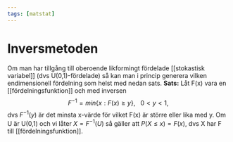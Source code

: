 ```yaml
---
tags: [matstat]
---
```

# Inversmetoden
Om man har tillgång till oberoende likformingt fördelade [[stokastisk variabel]] (dvs U(0,1)-fördelade) så kan man i princip generera vilken endimensionell fördelning som helst med nedan sats.
**Sats:**
Låt F(x) vara en [[fördelningsfunktion]] och med inversen $$F^{-1} = min\{x : F(x) \geq y \}, \ \ \ 0 < y < 1,$$dvs $F^{-1}(y)$ är det minsta x-värde för vilket F(x) är större eller lika med y. Om U är U(0,1) och vi låter $X=F^{-1}(U)$ så gäller att $P(X \leq x) = F(x)$, dvs X har F till [[fördelningsfunktion]].